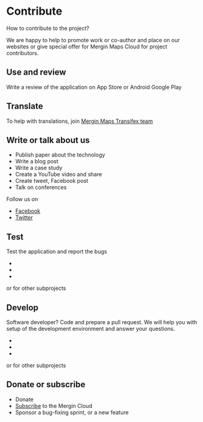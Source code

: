 # Contribute

How to contribute to the project? 

We are happy to help to promote work or co-author and place on our websites or give special offer for Mergin Maps Cloud for project contributors.

<CommunityJoin />

## Use and review

Write a review of the application on App Store or Android Google Play

<AppDownload />

## Translate

 To help with translations, join [Mergin Maps Transifex team](https://www.transifex.com/lutra-consulting/input)

## Write or talk about us 
 
 - Publish paper about the technology
 - Write a blog post 
 - Write a case study 
 - Create a YouTube video and share
 - Create tweet, Facebook post 
 - Talk on conferences

 Follow us on 

 - [Facebook](https://www.facebook.com/lutraconsulting)
 - [Twitter](https://twitter.com/lutraconsulting)

## Test

Test the application and report the bugs

 - <GitHubRepo id="lutraconsulting/input/issues" desc="Mergin Maps Input" />
 - <GitHubRepo id="lutraconsulting/mergin/issues" desc="Mergin Maps Cloud" />
 - <GitHubRepo id="lutraconsulting/qgis-mergin-plugin/issues" desc="Mergin Maps Plugin for QGIS" />
 
or for other subprojects

## Develop

Software developer? Code and prepare a pull request. We will help you with setup of the development environment and answer your questions.
 
 - <GitHubRepo id="lutraconsulting/input" desc="Mergin Maps Input" />
 - <GitHubRepo id="lutraconsulting/mergin" desc="Mergin Maps Cloud" />
 - <GitHubRepo id="lutraconsulting/qgis-mergin-plugin" desc="Mergin Maps Plugin for QGIS" />

or for other subprojects

## Donate or subscribe

 - Donate
 - [Subscribe](https://public.cloudmergin.com) to the Mergin Cloud
 - Sponsor a bug-fixing sprint, or a new feature
